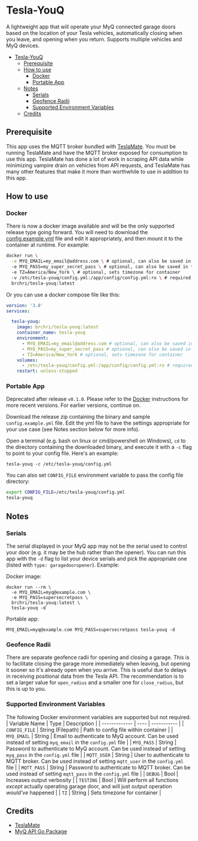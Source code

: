 # Tesla-YouQ
A lightweight app that will operate your MyQ connected garage doors based on the location of your Tesla vehicles, automatically closing when you leave, and opening when you return. Supports multiple vehicles and MyQ devices.

<!-- TOC -->

- [Tesla-YouQ](#tesla-youq)
  - [Prerequisite](#prerequisite)
  - [How to use](#how-to-use)
    - [Docker](#docker)
    - [Portable App](#portable-app)
  - [Notes](#notes)
    - [Serials](#serials)
    - [Geofence Radii](#geofence-radii)
    - [Supported Environment Variables](#supported-environment-variables)
  - [Credits](#credits)

<!-- /TOC -->

## Prerequisite
This app uses the MQTT broker bundled with [TeslaMate](https://github.com/adriankumpf/teslamate). You must be running TeslaMate and have the MQTT broker exposed for consumption to use this app. TeslaMate has done a lot of work in scraping API data while minimizing vampire drain on vehicles from API requests, and TeslaMate has many other features that make it more than worthwhile to use in addition to this app.

## How to use
### Docker
There is now a docker image available and will be the only supported release type going forward. You will need to download the [config.example.yml](https://github.com/brchri/tesla-youq/blob/main/config.example.yml) file and edit it appropriately, and then mount it to the container at runtime. For example:

```bash
docker run \
  -e MYQ_EMAIL=my_email@address.com \ # optional, can also be saved in the config.yml file
  -e MYQ_PASS=my_super_secret_pass \ # optional, can also be saved in the config.yml file
  -e TZ=America/New_York \ # optional, sets timezone for container
  -v /etc/tesla-youq/config.yml:/app/config/config.yml:ro \ # required, config file volume
  brchri/tesla-youq:latest
```

Or you can use a docker compose file like this:

```yaml
version: '3.8'
services:

  tesla-youq:
    image: brchri/tesla-youq:latest
    container_name: tesla-youq
    environment:
      - MYQ_EMAIL=my_email@address.com # optional, can also be saved in the config.yml file
      - MYQ_PASS=my_super_secret_pass # optional, can also be saved in the config.yml file
      - TZ=America/New_York # optional, sets timezone for container
    volumes:
      - /etc/tesla-youq/config.yml:/app/config/config.yml:ro # required, config file volume
    restart: unless-stopped
```

### Portable App
Deprecated after release `v0.1.0`. Please refer to the [Docker](#docker) instructions for more recent versions. For earlier versions, continue on.

Download the release zip containing the binary and sample `config.example.yml` file. Edit the yml file to have the settings appropriate for your use case (see Notes section below for more info).

Open a terminal (e.g. bash on linux or cmd/powershell on Windows), `cd` to the directory containing the downloaded binary, and execute it with a `-c` flag to point to your config file. Here's an example:

`tesla-youq -c /etc/tesla-youq/config.yml`

You can also set `CONFIG_FILE` environment variable to pass the config file directory:

```bash
export CONFIG_FILE=/etc/tesla-youq/config.yml
tesla-youq
```

## Notes

### Serials
The serial displayed in your MyQ app may not be the serial used to control your door (e.g. it may be the hub rather than the opener). You can run this app with the `-d` flag to list your device serials and pick the appropriate one (listed with `type: garagedooropener`). Example:

Docker image:

```shell
docker run --rm \
  -e MYQ_EMAIL=myq@example.com \
  -e MYQ_PASS=supersecretpass \
  brchri/tesla-youq:latest \
  tesla-youq -d
```

Portable app:

`MYQ_EMAIL=myq@example.com MYQ_PASS=supersecretpass tesla-youq -d`

### Geofence Radii
There are separate geofence radii for opening and closing a garage. This is to facilitate closing the garage more immediately when leaving, but opening it sooner so it's already open when you arrive. This is useful due to delays in receiving positional data from the Tesla API. The recommendation is to set a larger value for `open_radius` and a smaller one for `close_radius`, but this is up to you.

### Supported Environment Variables
The following Docker environment variables are supported but not required.
| Variable Name | Type | Description |
| ------------- | ---- | ----------- |
| `CONFIG_FILE` | String (Filepath) | Path to config file within container |
| `MYQ_EMAIL` | String | Email to authenticate to MyQ account. Can be used instead of setting `myq_email` in the `config.yml` file |
| `MYQ_PASS` | String | Password to authenticate to MyQ account. Can be used instead of setting `myq_pass` in the `config.yml` file |
| `MQTT_USER` | String | User to authenticate to MQTT broker. Can be used instead of setting `mqtt_user` in the `config.yml` file |
| `MQTT_PASS` | String | Password to authenticate to MQTT broker. Can be used instead of setting `mqtt_pass` in the `config.yml` file |
| `DEBUG` | Bool | Increases output verbosity |
| `TESTING` | Bool | Will perform all functions *except* actually operating garage door, and will just output operation *would've* happened |
| `TZ` | String | Sets timezone for container |

## Credits
* [TeslaMate](https://github.com/adriankumpf/teslamate)
* [MyQ API Go Package](https://github.com/joeshaw/myq)
